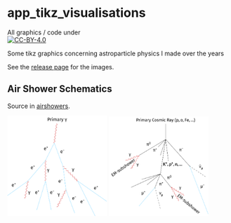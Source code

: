 # app_tikz_visualisations

All graphics / code under  
[![CC-BY-4.0](https://mirrors.creativecommons.org/presskit/buttons/88x31/svg/by.svg)](https://creativecommons.org/licenses/by/4.0/deed)

Some tikz graphics concerning astroparticle physics I made over the years

See the [release page](https://github.com/MaxNoe/app_tikz_visualisations/releases) for the images.


## Air Shower Schematics

Source in [airshowers](airshowers).


<img alt="Gamma Ray" src="https://raw.githubusercontent.com/MaxNoe/app_tikz_visualisations/master/airshowers/build/gamma.svg" style="width: 45%;"/>
<img alt="Cosmic Ray" src="https://raw.githubusercontent.com/MaxNoe/app_tikz_visualisations/master/airshowers/build/cosmic_ray.svg" style="width: 45%;"/>


